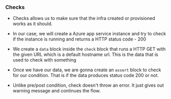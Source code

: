 ### Checks
- Checks allows us to make sure that the infra created or provisioned works as it should.

- In our case, we will create a Azure app service instance and try to check if the instance is running and returns a HTTP status code - 200

- We create a `data` block inside the `check` block that runs a HTTP GET with the given URL which is a default hostname url. This is the data that is used to check with something

- Once we have our data, we are gonna create an `assert` block to check for our condition. That is if the data produces status code 200 or not.

- Unlike pre/post condition, check doesn't throw an error. It just gives out warning message and continues the flow.